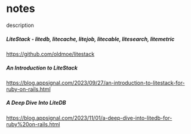 # notes

description

##### LiteStack - litedb, litecache, litejob, litecable, litesearch, litemetric

https://github.com/oldmoe/litestack

##### An Introduction to LiteStack

https://blog.appsignal.com/2023/09/27/an-introduction-to-litestack-for-ruby-on-rails.html

##### A Deep Dive Into LiteDB

https://blog.appsignal.com/2023/11/01/a-deep-dive-into-litedb-for-ruby%20on-rails.html
